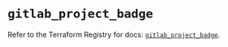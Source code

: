 # `gitlab_project_badge`

Refer to the Terraform Registry for docs: [`gitlab_project_badge`](https://registry.terraform.io/providers/gitlabhq/gitlab/17.6.0/docs/resources/project_badge).
